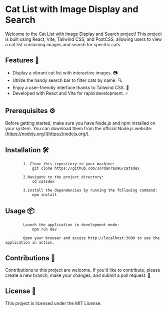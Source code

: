 # Cat List with Image Display and Search

Welcome to the Cat List with Image Display and Search project! This project is built using React, Vite, Tailwind CSS, and PostCSS, allowing users to view a cat list containing images and search for specific cats.

## Features 🚀

- Display a vibrant cat list with interactive images. 📷
- Utilize the handy search bar to filter cats by name. 🔍
- Enjoy a user-friendly interface thanks to Tailwind CSS. 💅
- Developed with React and Vite for rapid development. ⚡

## Prerequisites ⚙️

Before getting started, make sure you have Node.js and npm installed on your system. You can download them from the official Node.js website: [https://nodejs.org/](https://nodejs.org/).

## Installation 🛠️

            1. Clone this repository to your machine:
                git clone https://github.com/Jordanras96/catsdex

            2.Navigate to the project directory:
                cd catsdex
        
            3.Install the dependencies by running the following command:
                npm install
## Usage 📦
            Launch the application in development mode:
                npm run dev
        
            Open your browser and access http://localhost:3000 to see the application in action.

## Contributions 🤝
Contributions to this project are welcome. If you'd like to contribute, please create a new branch, make your changes, and submit a pull request. 🙌

## License 📜
This project is licensed under the MIT License.